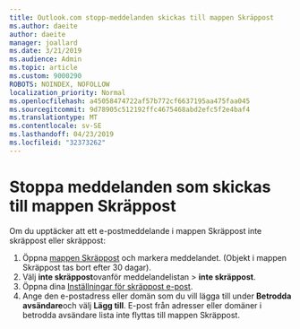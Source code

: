 ```yaml
---
title: Outlook.com stopp-meddelanden skickas till mappen Skräppost
ms.author: daeite
author: daeite
manager: joallard
ms.date: 3/21/2019
ms.audience: Admin
ms.topic: article
ms.custom: 9000290
ROBOTS: NOINDEX, NOFOLLOW
localization_priority: Normal
ms.openlocfilehash: a45058474722af57b772cf6637195aa475faa045
ms.sourcegitcommit: 9d78905c512192ffc4675468abd2efc5f2e4baf4
ms.translationtype: MT
ms.contentlocale: sv-SE
ms.lasthandoff: 04/23/2019
ms.locfileid: "32373262"
---
```

# <a name="stop-messages-going-to-your-junk-email-folder"></a>Stoppa meddelanden som skickas till mappen Skräppost

Om du upptäcker att ett e-postmeddelande i mappen Skräppost inte skräppost eller skräppost:

1. Öppna [mappen Skräppost](https://outlook.live.com/mail/junkemail) och markera meddelandet. (Objekt i mappen Skräppost tas bort efter 30 dagar).
1. Välj **inte skräppost**ovanför meddelandelistan > **inte skräppost**.
1. Öppna dina [Inställningar för skräppost e-post](https://go.microsoft.com/fwlink/?linkid=2035804).
1. Ange den e-postadress eller domän som du vill lägga till under **Betrodda avsändare**och välj **Lägg till**. E-post från adresser eller domäner i betrodda avsändare lista inte flyttas till mappen Skräppost.